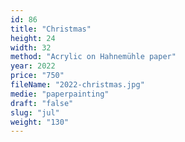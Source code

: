 ```yaml
---
id: 86
title: "Christmas"
height: 24
width: 32
method: "Acrylic on Hahnemühle paper"
year: 2022
price: "750"
fileName: "2022-christmas.jpg"
medie: "paperpainting"
draft: "false"
slug: "jul"
weight: "130"
---
```

